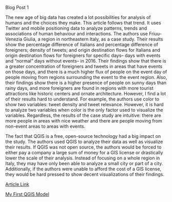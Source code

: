 Blog Post 1

The new age of big data has created a lot possibilities for analysis of humans and the choices they make. This article follows that trend. It uses Twitter and mobile positioning data to analyze patterns, trends and associations of human behaviour and interactions. The authors use Friuu-Venezia Giulia, a region in northeastern Italy, as a case study. Their results show the percentage difference of Italians and percentage difference of foreigners; density of tweets; and origin destination flows for Italians and origin destination flows for foreigners for specific days– days with events and “normal” days without events– in 2016. Their findings show that there is a greater concentration of foreigners and tweets in areas that have events on those days, and there is a much higher flux of people on the event day of people moving from regions surrounding the event to the event region. Also, their findings show there is a higher presence of people on sunny days than rainy days, and more foreigners are found in regions with more tourist attractions like historic centers and ornate architecture. However, I find a lot of their results hard to understand. For example, the authors use color to show two variables: tweet density and tweet relevance. However, it is hard to analyze two variables when color is the only factor used to visualize the variables. Regardless, the results of the case study are intuitive: there are more people in areas with nice weather and there are people moving from non-event areas to areas with events. 

The fact that QGIS is a free, open-source technology had a big impact on the study. The authors used QGIS to analyze their data as well as visualize their results. If QGIS was not open source, the authors would be forced to either pay a company a large sum of money for a GIS license or drastically lower the scale of their analysis. Instead of focusing on a whole region in Italy, they may have only been able to analyze a small city or part of a city. Additionally, if the authors were unable to afford the cost of a GIS license, they would be hard pressed to show decent visualizations of their findings. 

[Article Link](https://www.int-arch-photogramm-remote-sens-spatial-inf-sci.net/XLII-4-W8/199/2018/isprs-archives-XLII-4-W8-199-2018.pdf) 


[My First QGIS Model](qgisModel.md)
